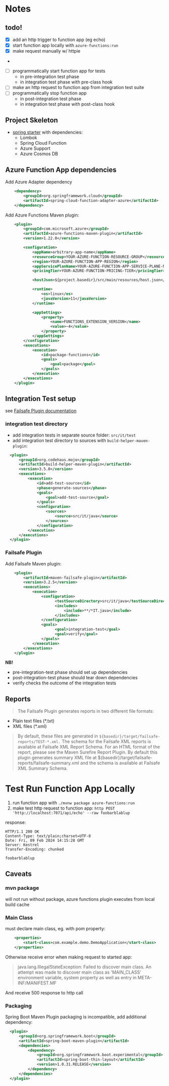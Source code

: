 # Notes

## todo!
- [x] add an http trigger to function app (eg echo)
- [x] start function app locally with `azure-functions:run`
- [x] make request manually w/ httpie
- 
- [ ] programmatically start function app for tests
  - in pre-integration test phase
  - in integration test phase with pre-class hook
- [ ] make an http request to function app from integration test suite
- [ ] programmatically stop function app 
  - in post-integration test phase
  - in integration test phase with post-class hook

## Project Skeleton
- [spring starter](https://start.spring.io) with dependencies:
  - Lombok
  - Spring Cloud Function
  - Azure Support
  - Azure Cosmos DB

## Azure Function App dependencies
Add Azure Adapter dependency
```xml
    <dependency>
        <groupId>org.springframework.cloud</groupId>
        <artifactId>spring-cloud-function-adapter-azure</artifactId>
    </dependency>
```

Add Azure Functions Maven plugin:
```xml
    <plugin>
        <groupId>com.microsoft.azure</groupId>
        <artifactId>azure-functions-maven-plugin</artifactId>
        <version>1.22.0</version>

        <configuration>
            <appName>arbitrary-app-name</appName>
            <resourceGroup>YOUR-AZURE-FUNCTION-RESOURCE-GROUP</resourceGroup>
            <region>YOUR-AZURE-FUNCTION-APP-REGION</region>
            <appServicePlanName>YOUR-AZURE-FUNCTION-APP-SERVICE-PLANE-NAME</appServicePlanName>
            <pricingTier>YOUR-AZURE-FUNCTION-PRICING-TIER</pricingTier>

            <hostJson>${project.basedir}/src/main/resources/host.json</hostJson>

            <runtime>
                <os>linux</os>
                <javaVersion>11</javaVersion>
            </runtime>

            <appSettings>
                <property>
                    <name>FUNCTIONS_EXTENSION_VERSION</name>
                    <value>~4</value>
                </property>
            </appSettings>
        </configuration>
        <executions>
            <execution>
                <id>package-functions</id>
                <goals>
                    <goal>package</goal>
                </goals>
            </execution>
        </executions>
    </plugin>
```

## Integration Test setup
see [Failsafe Plugin documentation](https://maven.apache.org/surefire/maven-failsafe-plugin/)

### integration test directory
- add integration tests in separate source folder: `src/it/test`
- add integration test directory to sources with `build-helper-maven-plugin`:
```xml
  <plugin>
      <groupId>org.codehaus.mojo</groupId>
      <artifactId>build-helper-maven-plugin</artifactId>
      <version>3.5.0</version>
      <executions>
          <execution>
              <id>add-test-source</id>
              <phase>generate-sources</phase>
              <goals>
                  <goal>add-test-source</goal>
              </goals>
              <configuration>
                  <sources>
                      <source>src/it/java</source>
                  </sources>
              </configuration>
          </execution>
      </executions>
  </plugin>
```

### Failsafe Plugin
Add Failsafe Maven plugin:
```xml
    <plugin>
        <artifactId>maven-failsafe-plugin</artifactId>
        <version>3.2.5</version>
        <executions>
            <execution>
                <configuration>
                      <testSourceDirectory>src/it/java</testSourceDirectory>
                      <includes>
                          <include>**/*IT.java</include>
                      </includes>
                </configuration>
                <goals>
                      <goal>integration-test</goal>
                      <goal>verify</goal>
                </goals>
            </execution>
        </executions>
    </plugin>
```

**NB!**
- pre-integration-test phase should set up dependencies
- post-integration-test phase should tear down dependencies
- verify checks the outcome of the integration tests

## Reports

> The Failsafe Plugin generates reports in two different file formats:

- Plain text files (*.txt)
- XML files (*.xml)

>By default, these files are generated in `${basedir}/target/failsafe-reports/TEST-*.xml.`
The schema for the Failsafe XML reports is available at Failsafe XML Report Schema.
For an HTML format of the report, please see the Maven Surefire Report Plugin.
By default this plugin generates summary XML file at ${basedir}/target/failsafe-reports/failsafe-summary.xml and the schema is available at Failsafe XML Summary Schema.

# Test Run Function App Locally

1. run function app with `./mvnw package azure-functions:run`
2. make test http request to function app: `http POST 'http://localhost:7071/api/echo' --raw foobarblablup`

response:
```
HTTP/1.1 200 OK
Content-Type: text/plain;charset=UTF-8
Date: Fri, 09 Feb 2024 14:15:28 GMT
Server: Kestrel
Transfer-Encoding: chunked

foobarblablup
```

## Caveats
### mvn package
will not run without package, azure functions plugin executes from local build cache

### Main Class
must declare main class, eg. with pom property:
```xml
	<properties>
		<start-class>com.example.demo.DemoApplication</start-class>
	</properties>
```

Otherwise receive error when making request to started app: 
> java.lang.IllegalStateException: Failed to discover main class. An attempt was made to discover main class as 'MAIN_CLASS' environment variable, system property as well as entry in META-INF/MANIFEST.MF

And receive 500 response to http call

### Packaging
Spring Boot Maven Plugin packaging is incompatible, add additional dependency:

```xml
  <plugin>
      <groupId>org.springframework.boot</groupId>
      <artifactId>spring-boot-maven-plugin</artifactId>
      <dependencies>
          <dependency>
              <groupId>org.springframework.boot.experimental</groupId>
              <artifactId>spring-boot-thin-layout</artifactId>
              <version>1.0.31.RELEASE</version>
          </dependency>
      </dependencies>
  </plugin>
```
